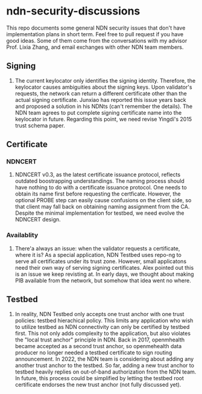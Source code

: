 # ndn-security-discussions
This repo documents some general NDN security issues that don't have implementation plans in short term. Feel free to pull request if you have good ideas.
Some of them come from the conversations with my advisor Prof. Lixia Zhang, and email exchanges with other NDN team members.

## Signing
1. The current keylocator only identifies the signing identity. 
Therefore, the keylocator causes ambiguities about the signing keys. 
Upon validator's requests, the network can return a different certificate other than the actual signing certificate.
Junxiao has reported this issue years back and proposed a solution in his NDNts (can't remember the details).
The NDN team agrees to put complete signing certificate name into the keylocator in future.
Regarding this point, we need revise Yingdi's 2015 trust schema paper.

## Certificate
### NDNCERT
1. NDNCERT v0.3, as the latest certificate issuance protocol, reflects outdated boostrapping understandings.
The naming process should have nothing to do with a certificate issuance protocol.
One needs to obtain its name first before requesting the certficate.
However, the optional PROBE step can easily cause confusions on the client side, so that client may fall back on obtaining naming assignment from the CA.
Despite the minimal implementation for testbed, we need evolve the NDNCERT design.

### Availablity
1. There'a always an issue: when the validator requests a certificate, where it is?
As a special application, NDN Testbed uses repo-ng to serve all certificates under its trust zone.
However, small applicatons need their own way of serving signing certificates.
Alex pointed out this is an issue we keep revisting at.
In early days, we thought about making PIB available from the network, but somehow that idea went no where.

## Testbed
1. In reality, NDN Testbed only accepts one trust anchor with one trust policies: testbed hierachical policy.
This limits any application who wish to utilize testbed as NDN connectivity can only be certified by testbed first.
This not only adds complexity to the application, but also violates the "local trust anchor" principle in NDN.
Back in 2017, openmhealth became accepted as a second trust anchor, so openmehealth data producer no longer needed a testbed certificate to sign routing announcement.
In 2022, the NDN team is considering about adding any another trust anchor to the testbed.
So far, adding a new trust anchor to testbed heavily replies on out-of-band authorization from the NDN team.
In future, this process could be simplified by letting the testbed root certificate endorses the new trust anchor (not fully discussed yet).

